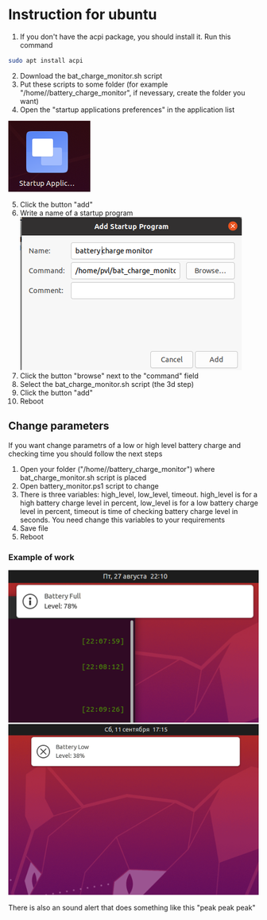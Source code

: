 # Instruction for ubuntu
1. If you don't have the acpi package, you should install it. Run this command
```sh
sudo apt install acpi 
```
2. Download the bat_charge_monitor.sh script
3. Put these scripts to some folder (for example "/home/<yourusername>/battery_charge_monitor", if nevessary, create the folder you want)
4. Open the "startup applications preferences" in the application list
  
![startup](/ubuntu/startup_application_preferences.png)
  
5. Click the button "add"
6. Write a name of a startup program
![adding](/ubuntu/add_startup_program.png)
7. Click the button "browse" next to the "command" field
8. Select the bat_charge_monitor.sh script (the 3d step)
9. Click the button "add"
10. Reboot 
## Change parameters 
If you want change parametrs of a low or high level battery charge and checking time you should follow the next steps
1. Open your folder ("/home/<yourusername>/battery_charge_monitor") where bat_charge_monitor.sh script is placed
2. Open battery_monitor.ps1 script to change 
3. There is three variables: high_level, low_level, timeout. high_level is for a high battery charge level in percent, low_level is for a low battery charge level in percent, timeout is time of checking battery charge level in seconds. You need change this variables to your requirements
4. Save file
5. Reboot

### Example of work
![charged](/ubuntu/charged.png "charged")
![discharged](/ubuntu/discharged.png "discharged")

There is also an sound alert that does something like this "peak peak peak"
